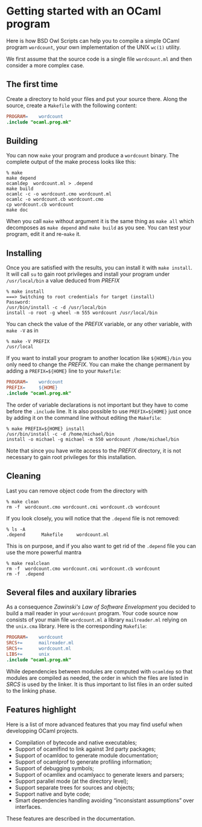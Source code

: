 # Getting started with an OCaml program

Here is how BSD Owl Scripts can help you to compile a simple
OCaml program `wordcount`, your own implementation of the UNIX `wc(1)`
utility.

We first assume that the source code is a single file `wordcount.ml`
and then consider a more complex case.


## The first time

Create a directory to hold your files and put your source there.
Along the source, create a `Makefile` with the following content:

```makefile
PROGRAM=    wordcount
.include "ocaml.prog.mk"
```

## Building

You can now `make` your program and produce a `wordcount` binary.  The
complete output of the make process looks like this:

```console
% make
make depend
ocamldep  wordcount.ml > .depend
make build
ocamlc -c -o wordcount.cmo wordcount.ml
ocamlc -o wordcount.cb wordcount.cmo
cp wordcount.cb wordcount
make doc
```

When you call `make` without argument it is the same thing as
`make all` which decomposes as `make depend` and `make build` as you
see.  You can test your program, edit it and re-`make` it.


## Installing

Once you are satisfied with the results, you can install it with `make
install`.  It will call `su` to gain root privileges and install your
program under `/usr/local/bin` a value deduced from *PREFIX*

```console
% make install
===> Switching to root credentials for target (install)
Password:
/usr/bin/install -c -d /usr/local/bin
install -o root -g wheel -m 555 wordcount /usr/local/bin
```

You can check the value of the *PREFIX* variable, or any other
variable, with `make -V` as in

```console
% make -V PREFIX
/usr/local
```

If you want to install your program to another location like
`${HOME}/bin` you only need to change the *PREFIX*.  You can make the
change permanent by adding a `PREFIX=${HOME}` line to your `Makefile`:

```makefile
PROGRAM=    wordcount
PREFIX=     ${HOME}
.include "ocaml.prog.mk"
```

The order of variable declarations is not important but they have to
come before the `.include` line.  It is also possible to use
`PREFIX=${HOME}` just once by adding it on the command line without
editing the `Makefile`:

```console
% make PREFIX=${HOME} install
/usr/bin/install -c -d /home/michael/bin
install -o michael -g michael -m 550 wordcount /home/michael/bin
```

Note that since you have write access to the *PREFIX* directory, it is
not necessary to gain root privileges for this installation.


## Cleaning

Last you can remove object code from the directory with

```console
% make clean
rm -f  wordcount.cmo wordcount.cmi wordcount.cb wordcount
```

If you look closely, you will notice that the `.depend` file is not
removed:

```console
% ls -A
.depend      Makefile     wordcount.ml
```

This is on purpose, and if you also want to get rid of the `.depend`
file you can use the more powerful mantra

```console
% make realclean
rm -f  wordcount.cmo wordcount.cmi wordcount.cb wordcount
rm -f  .depend
```

## Several files and auxilary libraries

As a consequence _Zawinski's Law of Software Envelopment_ you decided
to build a mail reader in your `wordcount` program.  Your code source
now consists of your main file `wordcount.ml` a library
`mailreader.ml` relying on the `unix.cma` library.  Here is the
corresponding `Makefile`:

```makefile
PROGRAM=    wordcount
SRCS+=      mailreader.ml
SRCS+=      wordcount.ml
LIBS+=      unix
.include "ocaml.prog.mk"
```

While dependencies between modules are computed with `ocamldep` so
that modules are compiled as needed, the order in which the files are
listed in *SRCS* is used by the linker.  It is thus important to list
files in an order suited to the linking phase.


## Features highlight

Here is a list of more advanced features that you may find useful when
developping OCaml projects.

 - Compilation of bytecode and native executables;
 - Support of ocamlfind to link against 3rd party packages;
 - Support of ocamldoc to generate module documentation;
 - Support of ocamlprof to generate profiling information;
 - Support of debugging symbols;
 - Support of ocamllex and ocamlyacc to generate lexers and parsers;
 - Support parallel mode (at the directory level);
 - Support separate trees for sources and objects;
 - Support native and byte code;
 - Smart dependencies handling avoiding “inconsistant assumptions” over
   interfaces.

These features are described in the documentation.
